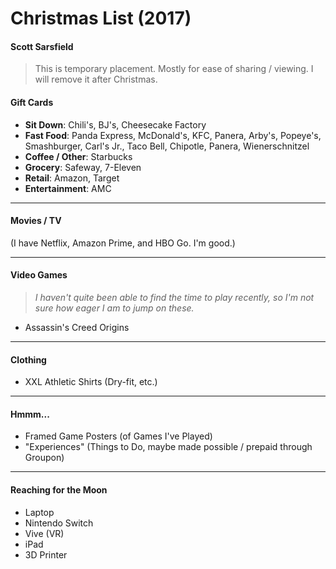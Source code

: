 # Christmas List (2017)
#### Scott Sarsfield

> This is temporary placement.  Mostly for ease of sharing / viewing.  I will remove it after Christmas.

#### Gift Cards

* __Sit Down__: Chili's, BJ's, Cheesecake Factory
* __Fast Food__: Panda Express, McDonald's, KFC, Panera, Arby's, Popeye's, Smashburger, Carl's Jr., Taco Bell, Chipotle, Panera, Wienerschnitzel
* __Coffee / Other__: Starbucks
* __Grocery__: Safeway, 7-Eleven
* __Retail__: Amazon, Target
* __Entertainment__: AMC

---

#### Movies / TV
(I have Netflix, Amazon Prime, and HBO Go.  I'm good.)

---

#### Video Games
> _I haven't quite been able to find the time to play recently, so I'm not sure how eager I am to jump on these._

- Assassin's Creed Origins

---

#### Clothing
- XXL Athletic Shirts (Dry-fit, etc.)

---

#### Hmmm...
- Framed Game Posters (of Games I've Played)
- "Experiences" (Things to Do, maybe made possible / prepaid through Groupon)

---

#### Reaching for the Moon
- Laptop
- Nintendo Switch
- Vive (VR)
- iPad
- 3D Printer
